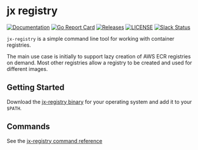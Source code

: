 # jx registry

[![Documentation](https://godoc.org/github.com/jenkins-x-plugins/jx-registry?status.svg)](https://pkg.go.dev/mod/github.com/jenkins-x-plugins/jx-registry)
[![Go Report Card](https://goreportcard.com/badge/github.com/jenkins-x-plugins/jx-registry)](https://goreportcard.com/report/github.com/jenkins-x-plugins/jx-registry)
[![Releases](https://img.shields.io/github/release-pre/jenkins-x/helmboot.svg)](https://github.com/jenkins-x-plugins/jx-registry/releases)
[![LICENSE](https://img.shields.io/github/license/jenkins-x/helmboot.svg)](https://github.com/jenkins-x-plugins/jx-registry/blob/master/LICENSE)
[![Slack Status](https://img.shields.io/badge/slack-join_chat-white.svg?logo=slack&style=social)](https://slack.k8s.io/)

`jx-registry` is a simple command line tool for working with container registries.

The main use case is initially to support lazy creation of AWS ECR registries on demand. Most other registries allow a registry to be created and used for different images.


## Getting Started

Download the [jx-registry binary](https://github.com/jenkins-x-plugins/jx-registry/releases) for your operating system and add it to your `$PATH`.

## Commands

See the [jx-registry command reference](https://github.com/jenkins-x-plugins/jx-registry/blob/master/docs/cmd/jx-registry.md#jx-registry)

